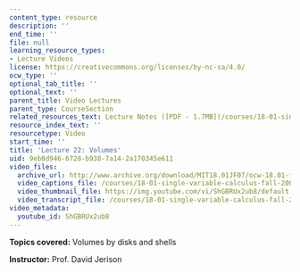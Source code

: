 ```yaml
---
content_type: resource
description: ''
end_time: ''
file: null
learning_resource_types:
- Lecture Videos
license: https://creativecommons.org/licenses/by-nc-sa/4.0/
ocw_type: ''
optional_tab_title: ''
optional_text: ''
parent_title: Video Lectures
parent_type: CourseSection
related_resources_text: Lecture Notes ([PDF - 1.7MB](/courses/18-01-single-variable-calculus-fall-2006/resources/lec22))
resource_index_text: ''
resourcetype: Video
start_time: ''
title: 'Lecture 22: Volumes'
uid: 9eb8d946-6728-b938-7a14-2a170345e611
video_files:
  archive_url: http://www.archive.org/download/MIT18.01JF07/ocw-18.01-f07-lec22_300k.mp4
  video_captions_file: /courses/18-01-single-variable-calculus-fall-2006/db13dc9cd09f5cda992af8aad9cd8ec1_ShGBRUx2ub8.vtt
  video_thumbnail_file: https://img.youtube.com/vi/ShGBRUx2ub8/default.jpg
  video_transcript_file: /courses/18-01-single-variable-calculus-fall-2006/9973beadcc2dd098d7f212f315f2360a_ShGBRUx2ub8.pdf
video_metadata:
  youtube_id: ShGBRUx2ub8
---
```


**Topics covered:** Volumes by disks and shells

**Instructor:** Prof. David Jerison

